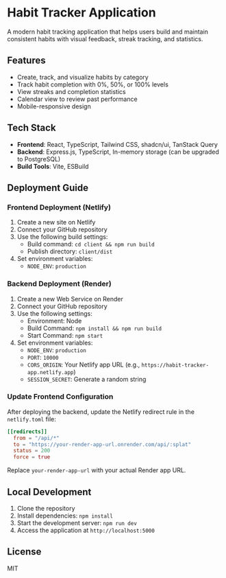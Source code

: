 # Habit Tracker Application

A modern habit tracking application that helps users build and maintain consistent habits with visual feedback, streak tracking, and statistics.

## Features

- Create, track, and visualize habits by category
- Track habit completion with 0%, 50%, or 100% levels
- View streaks and completion statistics
- Calendar view to review past performance
- Mobile-responsive design

## Tech Stack

- **Frontend**: React, TypeScript, Tailwind CSS, shadcn/ui, TanStack Query
- **Backend**: Express.js, TypeScript, In-memory storage (can be upgraded to PostgreSQL)
- **Build Tools**: Vite, ESBuild

## Deployment Guide

### Frontend Deployment (Netlify)

1. Create a new site on Netlify
2. Connect your GitHub repository
3. Use the following build settings:
   - Build command: `cd client && npm run build`
   - Publish directory: `client/dist`
4. Set environment variables:
   - `NODE_ENV`: `production`

### Backend Deployment (Render)

1. Create a new Web Service on Render
2. Connect your GitHub repository
3. Use the following settings:
   - Environment: Node
   - Build Command: `npm install && npm run build`
   - Start Command: `npm start`
4. Set environment variables:
   - `NODE_ENV`: `production`
   - `PORT`: `10000`
   - `CORS_ORIGIN`: Your Netlify app URL (e.g., `https://habit-tracker-app.netlify.app`)
   - `SESSION_SECRET`: Generate a random string

### Update Frontend Configuration

After deploying the backend, update the Netlify redirect rule in the `netlify.toml` file:

```toml
[[redirects]]
  from = "/api/*"
  to = "https://your-render-app-url.onrender.com/api/:splat"
  status = 200
  force = true
```

Replace `your-render-app-url` with your actual Render app URL.

## Local Development

1. Clone the repository
2. Install dependencies: `npm install`
3. Start the development server: `npm run dev`
4. Access the application at `http://localhost:5000`

## License

MIT
